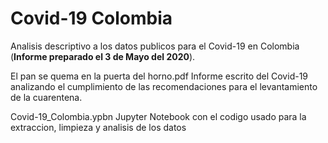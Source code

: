 # Covid-19 Colombia
Analisis descriptivo a los datos publicos para el Covid-19 en Colombia
(**Informe preparado el 3 de Mayo del 2020**).

El pan se quema en la puerta del horno.pdf
Informe escrito del Covid-19 analizando el cumplimiento de las recomendaciones para el levantamiento de la cuarentena. 

Covid-19_Colombia.ypbn
Jupyter Notebook con el codigo usado para la extraccion, limpieza y analisis de los datos 

